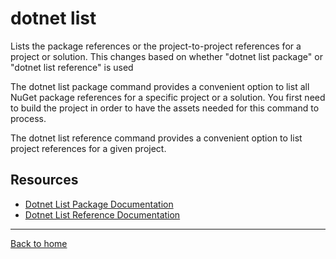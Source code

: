 # dotnet list

Lists the package references or the project-to-project references for a project or solution. This changes based on whether "dotnet list package" or "dotnet list reference" is used

The dotnet list package command provides a convenient option to list all NuGet package references for a specific project or a solution. You first need to build the project in order to have the assets needed for this command to process.

The dotnet list reference command provides a convenient option to list project references for a given project.

## Resources

- [Dotnet List Package Documentation](https://docs.microsoft.com/en-us/dotnet/core/tools/dotnet-list-package)
- [Dotnet List Reference Documentation](https://docs.microsoft.com/en-us/dotnet/core/tools/dotnet-list-reference)

---

[Back to home](../README.md)